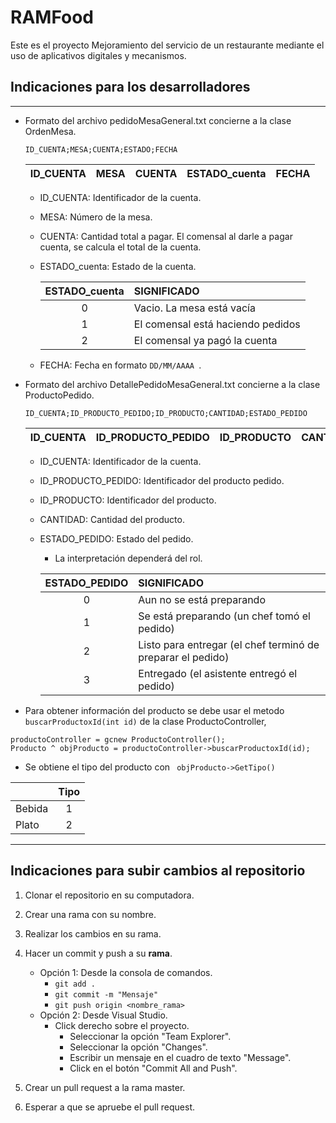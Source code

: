 # RAMFood
Este es el proyecto Mejoramiento del servicio de un restaurante mediante el uso de aplicativos digitales y mecanismos.

## Indicaciones para los desarrolladores
---
* Formato del archivo pedidoMesaGeneral.txt concierne a la clase OrdenMesa.

	``` ID_CUENTA;MESA;CUENTA;ESTADO;FECHA ```

	| ID_CUENTA | MESA | CUENTA | ESTADO_cuenta | FECHA |
	|------------|------|--------|--------|-------|

	* ID_CUENTA: Identificador de la cuenta.
	* MESA: Número de la mesa.
	* CUENTA: Cantidad total a pagar. El comensal al darle a pagar cuenta, se calcula el total de la cuenta.
	* ESTADO_cuenta: Estado de la cuenta.

		| ESTADO_cuenta | SIGNIFICADO |
		|:-----------:|:------|
		| 0 | Vacio. La mesa está vacía |
		| 1 | El comensal está haciendo pedidos |
		| 2 | El comensal ya pagó la cuenta |
	* FECHA: Fecha en formato ```DD/MM/AAAA ```.

* Formato del archivo DetallePedidoMesaGeneral.txt concierne a la clase ProductoPedido.

	``` ID_CUENTA;ID_PRODUCTO_PEDIDO;ID_PRODUCTO;CANTIDAD;ESTADO_PEDIDO ```

	| ID_CUENTA | ID_PRODUCTO_PEDIDO | ID_PRODUCTO | CANTIDAD | ESTADO_PEDIDO |
	|------------|------|--------|--------|-------|

	* ID_CUENTA: Identificador de la cuenta.
	* ID_PRODUCTO_PEDIDO: Identificador del producto pedido.
	* ID_PRODUCTO: Identificador del producto.
	* CANTIDAD: Cantidad del producto.
	* ESTADO_PEDIDO: Estado del pedido. 
		* La interpretación dependerá del rol.

		| ESTADO_PEDIDO | SIGNIFICADO |
		|:-----------:|:------|
		| 0 | Aun no se está preparando |
		| 1 | Se está preparando (un chef tomó el pedido) |
		| 2 | Listo para entregar (el chef terminó de preparar el pedido) |
		| 3 | Entregado (el asistente entregó el pedido) |


* Para obtener información del producto se debe usar el metodo ` buscarProductoxId(int id)` de la clase ProductoController,
```
productoController = gcnew ProductoController();
Producto ^ objProducto = productoController->buscarProductoxId(id);
```

* Se obtiene el tipo del producto con ` objProducto->GetTipo()`

|          | Tipo | 
|----------|:----------:|
| Bebida   |     1    |
| Plato    |	2     |

---
## Indicaciones para subir cambios al repositorio
1. Clonar el repositorio en su computadora. 
2. Crear una rama con su nombre.
3. Realizar los cambios en su rama.
4. Hacer un commit y push a su **rama**. 
	- Opción 1: Desde la consola de comandos.
		- `git add .`
		- `git commit -m "Mensaje"`
		- `git push origin <nombre_rama>`
	- Opción 2: Desde Visual Studio.
		- Click derecho sobre el proyecto.
			- Seleccionar la opción "Team Explorer".
			- Seleccionar la opción "Changes".
			- Escribir un mensaje en el cuadro de texto "Message".
			- Click en el botón "Commit All and Push".

5. Crear un pull request a la rama master.
6. Esperar a que se apruebe el pull request.
